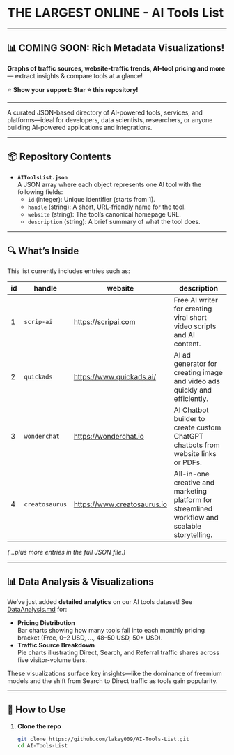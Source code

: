 # THE LARGEST ONLINE - AI Tools List

---

## 📊 **COMING SOON: Rich Metadata Visualizations!**  
**Graphs of traffic sources, website-traffic trends, AI-tool pricing and more** — extract insights & compare tools at a glance!

⭐️ **Show your support: Star ⭐ this repository!**

---

A curated JSON-based directory of AI-powered tools, services, and platforms—ideal for developers, data scientists, researchers, or anyone building AI-powered applications and integrations.

---

## 📦 Repository Contents

- **`AIToolsList.json`**  
  A JSON array where each object represents one AI tool with the following fields:
  - `id` (integer): Unique identifier (starts from 1).
  - `handle` (string): A short, URL-friendly name for the tool.
  - `website` (string): The tool’s canonical homepage URL.
  - `description` (string): A brief summary of what the tool does.

---

## 🔍 What’s Inside

This list currently includes entries such as:

| id | handle         | website                         | description                                                                    |
|----|----------------|---------------------------------|--------------------------------------------------------------------------------|
| 1  | `scrip-ai`     | https://scripai.com             | Free AI writer for creating viral short video scripts and AI content.          |
| 2  | `quickads`     | https://www.quickads.ai/        | AI ad generator for creating image and video ads quickly and efficiently.      |
| 3  | `wonderchat`   | https://wonderchat.io           | AI Chatbot builder to create custom ChatGPT chatbots from website links or PDFs. |
| 4  | `creatosaurus` | https://www.creatosaurus.io     | All-in-one creative and marketing platform for streamlined workflow and scalable storytelling. |

_(…plus more entries in the full JSON file.)_

---

## 📊 Data Analysis & Visualizations

We’ve just added **detailed analytics** on our AI tools dataset! See [DataAnalysis.md](./DataAnalysis.md) for:

- **Pricing Distribution**  
  Bar charts showing how many tools fall into each monthly pricing bracket (Free, 0–2 USD, …, 48–50 USD, 50+ USD).  
- **Traffic Source Breakdown**  
  Pie charts illustrating Direct, Search, and Referral traffic shares across five visitor-volume tiers.

These visualizations surface key insights—like the dominance of freemium models and the shift from Search to Direct traffic as tools gain popularity.

---

## 🚀 How to Use

1. **Clone the repo**  
   ```bash
   git clone https://github.com/lakey009/AI-Tools-List.git
   cd AI-Tools-List
